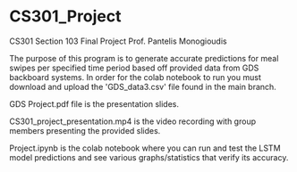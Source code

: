 # CS301_Project

CS301 Section 103 Final Project
Prof. Pantelis Monogioudis

The purpose of this program is to generate accurate predictions for meal swipes per specified time period based off provided data from GDS backboard systems.
In order for the colab notebook to run you must download and upload the 'GDS_data3.csv' file found in the main branch.

GDS Project.pdf file is the presentation slides.

CS301_project_presentation.mp4 is the video recording with group members presenting the provided slides.

Project.ipynb is the colab notebook where you can run and test the LSTM model predictions and see various graphs/statistics that verify its accuracy.

